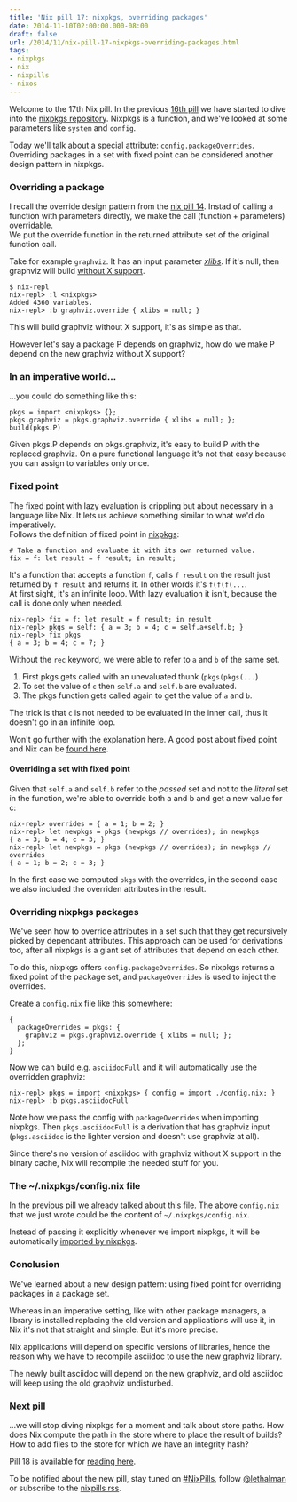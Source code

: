 ```yaml
---
title: 'Nix pill 17: nixpkgs, overriding packages'
date: 2014-11-10T02:00:00.000-08:00
draft: false
url: /2014/11/nix-pill-17-nixpkgs-overriding-packages.html
tags: 
- nixpkgs
- nix
- nixpills
- nixos
---
```


Welcome to the 17th Nix pill. In the previous [16th pill](http://lethalman.blogspot.it/2014/11/nix-pill-16-nixpkgs-parameters.html) we have started to dive into the [nixpkgs repository](http://github.com/NixOS/nixpkgs). Nixpkgs is a function, and we've looked at some parameters like `system` and `config`.  
  
Today we'll talk about a special attribute: `config.packageOverrides`. Overriding packages in a set with fixed point can be considered another design pattern in nixpkgs.  
  

### Overriding a package

  
I recall the override design pattern from the [nix pill 14](http://lethalman.blogspot.it/2014/09/nix-pill-14-override-design-pattern.html). Instad of calling a function with parameters directly, we make the call (function + parameters) overridable.  
We put the override function in the returned attribute set of the original function call.  
  
Take for example `graphviz`. It has an input parameter [_xlibs_](https://github.com/NixOS/nixpkgs/blob/master/pkgs/tools/graphics/graphviz/default.nix#L2). If it's null, then graphviz will build [without X support](https://github.com/NixOS/nixpkgs/blob/master/pkgs/tools/graphics/graphviz/default.nix#L17).  
```
$ nix-repl
nix-repl> :l <nixpkgs>
Added 4360 variables.
nix-repl> :b graphviz.override { xlibs = null; } 
```
This will build graphviz without X support, it's as simple as that.  
  
However let's say a package P depends on graphviz, how do we make P depend on the new graphviz without X support?  
  

### In an imperative world...

  
...you could do something like this:  
```
pkgs = import <nixpkgs> {};
pkgs.graphviz = pkgs.graphviz.override { xlibs = null; };
build(pkgs.P) 
```
Given pkgs.P depends on pkgs.graphviz, it's easy to build P with the replaced graphviz. On a pure functional language it's not that easy because you can assign to variables only once.  
  

### Fixed point

  
The fixed point with lazy evaluation is crippling but about necessary in a language like Nix. It lets us achieve something similar to what we'd do imperatively.  
Follows the definition of fixed point in [nixpkgs](https://github.com/NixOS/nixpkgs/blob/master/lib/trivial.nix#L21):  
```
# Take a function and evaluate it with its own returned value.
fix = f: let result = f result; in result; 
```
It's a function that accepts a function `f`, calls `f result` on the result just returned by `f result` and returns it. In other words it's `f(f(f(...`.  
At first sight, it's an infinite loop. With lazy evaluation it isn't, because the call is done only when needed.  
```
nix-repl> fix = f: let result = f result; in result
nix-repl> pkgs = self: { a = 3; b = 4; c = self.a+self.b; }
nix-repl> fix pkgs
{ a = 3; b = 4; c = 7; } 
```
Without the `rec` keyword, we were able to refer to `a` and `b` of the same set.  

1.  First pkgs gets called with an unevaluated thunk (`pkgs(pkgs(...`)
2.  To set the value of `c` then `self.a` and `self.b` are evaluated.
3.  The pkgs function gets called again to get the value of `a` and `b`.

The trick is that `c` is not needed to be evaluated in the inner call, thus it doesn't go in an infinite loop.  
  
Won't go further with the explanation here. A good post about fixed point and Nix can be [found here](http://r6.ca/blog/20140422T142911Z.html).  
  

#### Overriding a set with fixed point

  
Given that `self.a` and `self.b` refer to the _passed_ set and not to the _literal_ set in the function, we're able to override both a and b and get a new value for c:  
```
nix-repl> overrides = { a = 1; b = 2; }
nix-repl> let newpkgs = pkgs (newpkgs // overrides); in newpkgs
{ a = 3; b = 4; c = 3; }
nix-repl> let newpkgs = pkgs (newpkgs // overrides); in newpkgs // overrides
{ a = 1; b = 2; c = 3; } 
```
In the first case we computed `pkgs` with the overrides, in the second case we also included the overriden attributes in the result.  
  

### Overriding nixpkgs packages

  
We've seen how to override attributes in a set such that they get recursively picked by dependant attributes. This approach can be used for derivations too, after all nixpkgs is a giant set of attributes that depend on each other.  
  
To do this, nixpkgs offers `config.packageOverrides`. So nixpkgs returns a fixed point of the package set, and `packageOverrides` is used to inject the overrides.  
  
Create a `config.nix` file like this somewhere:  
```
{
  packageOverrides = pkgs: {
    graphviz = pkgs.graphviz.override { xlibs = null; };
  };
} 
```
Now we can build e.g. `asciidocFull` and it will automatically use the overridden graphviz:  
```
nix-repl> pkgs = import <nixpkgs> { config = import ./config.nix; }
nix-repl> :b pkgs.asciidocFull 
```
Note how we pass the config with `packageOverrides` when importing nixpkgs. Then `pkgs.asciidocFull` is a derivation that has graphviz input (`pkgs.asciidoc` is the lighter version and doesn't use graphviz at all).  
  
Since there's no version of asciidoc with graphviz without X support in the binary cache, Nix will recompile the needed stuff for you.  
  

### The ~/.nixpkgs/config.nix file

  
In the previous pill we already talked about this file. The above `config.nix` that we just wrote could be the content of `~/.nixpkgs/config.nix`.  
  
Instead of passing it explicitly whenever we import nixpkgs, it will be automatically [imported by nixpkgs](https://github.com/NixOS/nixpkgs/blob/master/pkgs/top-level/all-packages.nix#L54).  
  

### Conclusion

  
We've learned about a new design pattern: using fixed point for overriding packages in a package set.  
  
Whereas in an imperative setting, like with other package managers, a library is installed replacing the old version and applications will use it, in Nix it's not that straight and simple. But it's more precise.  
  
Nix applications will depend on specific versions of libraries, hence the reason why we have to recompile asciidoc to use the new graphviz library.  
  
The newly built asciidoc will depend on the new graphviz, and old asciidoc will keep using the old graphviz undisturbed.  
  

### Next pill

  
...we will stop diving nixpkgs for a moment and talk about store paths. How does Nix compute the path in the store where to place the result of builds? How to add files to the store for which we have an integrity hash?  
  
Pill 18 is available for [reading here](http://lethalman.blogspot.it/2015/01/nix-pill-18-nix-store-paths.html).  
  
To be notified about the new pill, stay tuned on [#NixPills](https://twitter.com/search?src=typd&q=%23NixPills), follow [@lethalman](https://twitter.com/lethalman) or subscribe to the [nixpills rss](http://lethalman.blogspot.com/feeds/posts/default/-/nixpills).